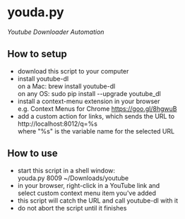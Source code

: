 youda.py
========
*Youtube Downloader Automation*

## How to setup ##

  - download this script to your computer
  - install youtube-dl <br />
    on a Mac: brew install youtube-dl <br />
    on any OS: sudo pip install --upgrade youtube_dl
  - install a context-menu extension in your browser <br />
    e.g. Context Menus for Chrome https://goo.gl/8hgwuB
  - add a custom action for links, which sends the URL to <br />
    http://localhost:8012/q=%s <br />
    where "%s" is the variable name for the selected URL


## How to use ##
  - start this script in a shell window: <br />
    youda.py 8009 ~/Downloads/youtube
  - in your browser, right-click in a YouTube link and <br />
    select custom context menu item you've added
  - this script will catch the URL and call youtube-dl with it
  - do not abort the script until it finishes